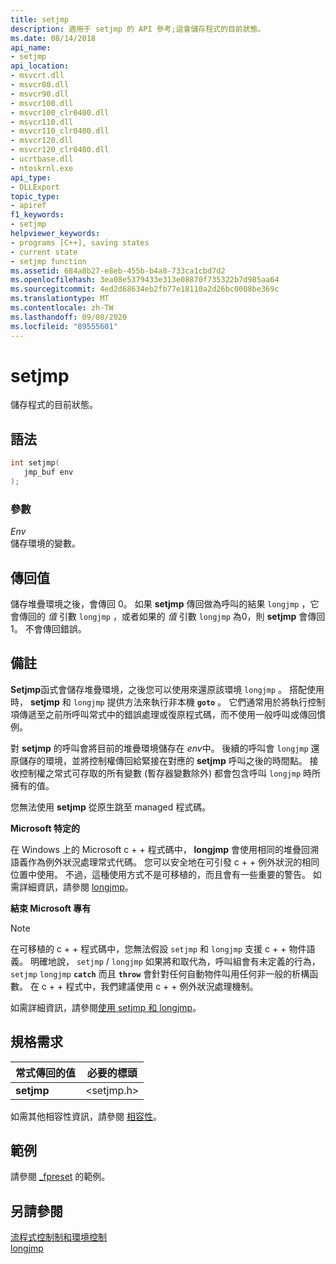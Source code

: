 ```yaml
---
title: setjmp
description: 適用于 setjmp 的 API 參考;這會儲存程式的目前狀態。
ms.date: 08/14/2018
api_name:
- setjmp
api_location:
- msvcrt.dll
- msvcr80.dll
- msvcr90.dll
- msvcr100.dll
- msvcr100_clr0400.dll
- msvcr110.dll
- msvcr110_clr0400.dll
- msvcr120.dll
- msvcr120_clr0400.dll
- ucrtbase.dll
- ntoskrnl.exe
api_type:
- DLLExport
topic_type:
- apiref
f1_keywords:
- setjmp
helpviewer_keywords:
- programs [C++], saving states
- current state
- setjmp function
ms.assetid: 684a8b27-e8eb-455b-b4a8-733ca1cbd7d2
ms.openlocfilehash: 3ea08e5379433e313e08870f735322b7d985aa64
ms.sourcegitcommit: 4ed2d68634eb2fb77e18110a2d26bc0008be369c
ms.translationtype: MT
ms.contentlocale: zh-TW
ms.lasthandoff: 09/08/2020
ms.locfileid: "89555601"
---
```

# <a name="setjmp"></a>setjmp

儲存程式的目前狀態。

## <a name="syntax"></a>語法

```C
int setjmp(
   jmp_buf env
);
```

### <a name="parameters"></a>參數

*Env*<br/>
儲存環境的變數。

## <a name="return-value"></a>傳回值

儲存堆疊環境之後，會傳回 0。 如果 **setjmp** 傳回做為呼叫的結果 `longjmp` ，它會傳回的 *值* 引數 `longjmp` ，或者如果的 *值* 引數 `longjmp` 為0，則 **setjmp** 會傳回1。 不會傳回錯誤。

## <a name="remarks"></a>備註

**Setjmp**函式會儲存堆疊環境，之後您可以使用來還原該環境 `longjmp` 。 搭配使用時， **setjmp** 和 `longjmp` 提供方法來執行非本機 **`goto`** 。 它們通常用於將執行控制項傳遞至之前所呼叫常式中的錯誤處理或復原程式碼，而不使用一般呼叫或傳回慣例。

對 **setjmp** 的呼叫會將目前的堆疊環境儲存在 *env*中。 後續的呼叫會 `longjmp` 還原儲存的環境，並將控制權傳回給緊接在對應的 **setjmp** 呼叫之後的時間點。 接收控制權之常式可存取的所有變數 (暫存器變數除外) 都會包含呼叫 `longjmp` 時所擁有的值。

您無法使用 **setjmp** 從原生跳至 managed 程式碼。

**Microsoft 特定的**

在 Windows 上的 Microsoft c + + 程式碼中， **longjmp** 會使用相同的堆疊回溯語義作為例外狀況處理常式代碼。 您可以安全地在可引發 c + + 例外狀況的相同位置中使用。 不過，這種使用方式不是可移植的，而且會有一些重要的警告。 如需詳細資訊，請參閱 [longjmp](longjmp.md)。

**結束 Microsoft 專有**

> [!NOTE]
> 在可移植的 c + + 程式碼中，您無法假設 `setjmp` 和 `longjmp` 支援 c + + 物件語義。 明確地說， `setjmp` / `longjmp` 如果將和取代為，呼叫組會有未定義的行為， `setjmp` `longjmp` **`catch`** 而且 **`throw`** 會針對任何自動物件叫用任何非一般的析構函數。 在 c + + 程式中，我們建議使用 c + + 例外狀況處理機制。

如需詳細資訊，請參閱[使用 setjmp 和 longjmp](../../cpp/using-setjmp-longjmp.md)。

## <a name="requirements"></a>規格需求

|常式傳回的值|必要的標頭|
|-------------|---------------------|
|**setjmp**|\<setjmp.h>|

如需其他相容性資訊，請參閱 [相容性](../../c-runtime-library/compatibility.md)。

## <a name="example"></a>範例

請參閱 [_fpreset](fpreset.md) 的範例。

## <a name="see-also"></a>另請參閱

[流程式控制制和環境控制](../../c-runtime-library/process-and-environment-control.md)<br/>
[longjmp](longjmp.md)
